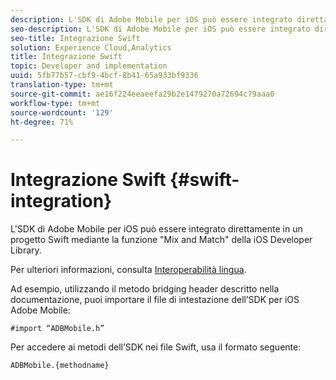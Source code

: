 ```yaml
---
description: L'SDK di Adobe Mobile per iOS può essere integrato direttamente in un progetto Swift mediante la funzione "Mix and Match" della iOS Developer Library.
seo-description: L'SDK di Adobe Mobile per iOS può essere integrato direttamente in un progetto Swift mediante la funzione "Mix and Match" della iOS Developer Library.
seo-title: Integrazione Swift
solution: Experience Cloud,Analytics
title: Integrazione Swift
topic: Developer and implementation
uuid: 5fb77b57-cbf9-4bcf-8b41-65a933bf9336
translation-type: tm+mt
source-git-commit: ae16f224eeaeefa29b2e1479270a72694c79aaa0
workflow-type: tm+mt
source-wordcount: '129'
ht-degree: 71%

---
```



# Integrazione Swift {#swift-integration}

L&#39;SDK di Adobe Mobile per iOS può essere integrato direttamente in un progetto Swift mediante la funzione &quot;Mix and Match&quot; della iOS Developer Library.

Per ulteriori informazioni, consulta [Interoperabilità lingua](https://developer.apple.com/documentation/swift#2984801.html).

Ad esempio, utilizzando il metodo bridging header descritto nella documentazione, puoi importare il file di intestazione dell’SDK per iOS  Adobe Mobile:

```
#import “ADBMobile.h”
```

Per accedere ai metodi dell’SDK nei file Swift, usa il formato seguente:

```
ADBMobile.{methodname}
```

